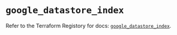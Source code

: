# `google_datastore_index`

Refer to the Terraform Registory for docs: [`google_datastore_index`](https://registry.terraform.io/providers/hashicorp/google/4.74.0/docs/resources/datastore_index).
